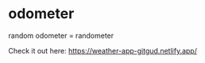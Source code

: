 # odometer
 random odometer = randometer

Check it out here:
https://weather-app-gitgud.netlify.app/

